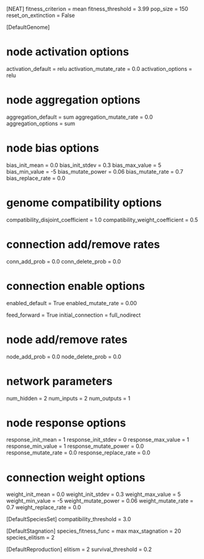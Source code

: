 [NEAT]
fitness_criterion     = mean
fitness_threshold     = 3.99
pop_size              = 150
reset_on_extinction   = False

[DefaultGenome]
# node activation options
activation_default      = relu
activation_mutate_rate  = 0.0
activation_options      = relu

# node aggregation options
aggregation_default     = sum
aggregation_mutate_rate = 0.0
aggregation_options     = sum

# node bias options
bias_init_mean          = 0.0
bias_init_stdev         = 0.3
bias_max_value          = 5
bias_min_value          = -5
bias_mutate_power       = 0.06
bias_mutate_rate        = 0.7
bias_replace_rate       = 0.0

# genome compatibility options
compatibility_disjoint_coefficient = 1.0
compatibility_weight_coefficient   = 0.5

# connection add/remove rates
conn_add_prob           = 0.0
conn_delete_prob        = 0.0

# connection enable options
enabled_default         = True
enabled_mutate_rate     = 0.00

feed_forward            = True
initial_connection      = full_nodirect

# node add/remove rates
node_add_prob           = 0.0
node_delete_prob        = 0.0

# network parameters
num_hidden              = 2
num_inputs              = 2
num_outputs             = 1

# node response options
response_init_mean      = 1
response_init_stdev     = 0
response_max_value      = 1
response_min_value      = 1
response_mutate_power   = 0.0
response_mutate_rate    = 0.0
response_replace_rate   = 0.0

# connection weight options
weight_init_mean        = 0.0
weight_init_stdev       = 0.3
weight_max_value        = 5
weight_min_value        = -5
weight_mutate_power     = 0.06
weight_mutate_rate      = 0.7
weight_replace_rate     = 0.0

[DefaultSpeciesSet]
compatibility_threshold = 3.0

[DefaultStagnation]
species_fitness_func = max
max_stagnation       = 20
species_elitism      = 2

[DefaultReproduction]
elitism            = 2
survival_threshold = 0.2